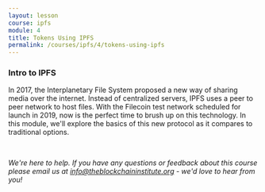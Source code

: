```yaml
---
layout: lesson
course: ipfs
module: 4
title: Tokens Using IPFS
permalink: /courses/ipfs/4/tokens-using-ipfs
---
```


<h3>Intro to IPFS</h3>
In 2017, the Interplanetary File System proposed a new way of sharing media over the internet. Instead of centralized servers, IPFS uses a peer to peer network to host files. With the Filecoin test network scheduled for launch in 2019, now is the perfect time to brush up on this technology. In this module, we'll explore the basics of this new protocol as it compares to traditional options.

&nbsp;

<em>We're here to help. If you have any questions or feedback about this course please email us at info@theblockchaininstitute.org - we'd love to hear from you!</em>
